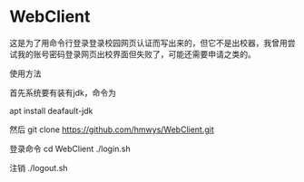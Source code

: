 # WebClient
这是为了用命令行登录登录校园网页认证而写出来的，但它不是出校器，我曾用尝试我的账号密码登录网页出校界面但失败了，可能还需要申请之类的。

使用方法

首先系统要有装有jdk，命令为

apt install deafault-jdk

然后
git clone https://github.com/hmwys/WebClient.git

登录命令
cd WebClient
./login.sh

注销
./logout.sh
